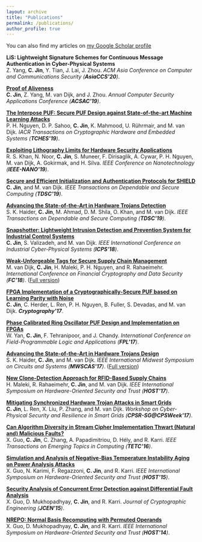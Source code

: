 ```yaml
---
layout: archive
title: "Publications"
permalink: /publications/
author_profile: true
---
```


You can also find my articles on [my Google Scholar profile](https://scholar.google.com/citations?user=EFS4vZUAAAAJ&hl=en)<br>

<b>LiS: Lightweight Signature Schemes for Continuous Message Authentication in Cyber-Physical Systems</b><br>
Z. Yang, <b>C. Jin</b>, Y. Tian, J. Lai, J. Zhou. 
<i>ACM Asia Conference on Computer and Communications Security (<b>AsiaCCS'20</b>)</i>.

[<b>Proof of Aliveness</b>](https://dl.acm.org/citation.cfm?id=3359827)<br>
<b>C. Jin</b>, Z. Yang, M. van Dijk, and J. Zhou. 
<i>Annual Computer Security Applications Conference (<b>ACSAC'19</b>)</i>.

[<b>The Interpose PUF: Secure PUF Design against State-of-the-art Machine Learning Attacks</b>](https://tches.iacr.org/index.php/TCHES/article/view/8351)<br>
P. H. Nguyen, D. P. Sahoo, <b>C. Jin</b>, K. Mahmood, U. Rührmair, and M. van Dijk. 
<i>IACR Transactions on Cryptographic Hardware and Embedded Systems (<b>TCHES'19</b>)</i>.

[<b>Exploiting Lithography Limits for Hardware Security Applications</b>](https://ieeexplore.ieee.org/abstract/document/8993902)<br>
R. S. Khan, N. Noor, <b>C. Jin</b>, S. Muneer, F. Dirisaglik, A. Cywar, P. H. Nguyen, M. van Dijk, A. Gokirmak, and H. Silva.
<i>IEEE Conference on Nanotechnology (<b>IEEE-NANO'19</b>)</i>.

[<b>Secure and Efficient Initialization and Authentication Protocols for SHIELD</b>](http://ieeexplore.ieee.org/document/7807281)<br>
<b>C. Jin</b>, and M. van Dijk. 
<i>IEEE Transactions on Dependable and Secure Computing (<b>TDSC'19</b>)</i>.

[<b>Advancing the State-of-the-Art in Hardware Trojans Detection</b>](http://ieeexplore.ieee.org/document/7820150)<br>
S. K. Haider, <b>C. Jin</b>, M. Ahmad, D. M. Shila, O. Khan, and M. van Dijk. 
<i>IEEE Transactions on Dependable and Secure Computing (<b>TDSC'19</b>)</i>.

[<b>Snapshotter: Lightweight Intrusion Detection and Prevention System for Industrial Control Systems</b>](https://ieeexplore.ieee.org/document/8390813)<br>
<b>C. Jin</b>, S. Valizadeh, and M. van Dijk.
<i>IEEE International Conference on Industrial Cyber-Physical Systems (<b>ICPS'18</b>)</i>.

[<b>Weak-Unforgeable Tags for Secure Supply Chain Management</b>](https://link.springer.com/chapter/10.1007/978-3-662-58387-6_5)<br>
M. van Dijk, <b>C. Jin</b>, H. Maleki, P. H. Nguyen, and R. Rahaeimehr.
<i>International Conference on Financial Cryptography and Data Security (<b>FC'18</b>)</i>. ([Full version](https://eprint.iacr.org/2017/1221.pdf))

[<b>FPGA Implementation of a Cryptographically-Secure PUF based on Learning Parity with Noise</b>](http://www.mdpi.com/2410-387X/1/3/23)<br>
<b>C. Jin</b>, C. Herder, L. Ren, P. H. Nguyen, B. Fuller, S. Devadas, and M. van Dijk. 
<i><b>Cryptography'17</b></i>.

[<b>Phase Calibrated Ring Oscillator PUF Design and Implementation on FPGAs</b>](https://ieeexplore.ieee.org/document/8056859)<br>
W. Yan, <b>C. Jin</b>, F. Tehranipoor, and J. Chandy.
<i>International Conference on Field-Programmable Logic and Applications (<b>FPL'17</b>)</i>.

[<b>Advancing the State-of-the-Art in Hardware Trojans Design</b>](https://ieeexplore.ieee.org/document/8053050)<br>
S. K. Haider, <b>C. Jin</b>, and M. van Dijk. 
<i>IEEE International Midwest Symposium on Circuits and Systems (<b>MWSCAS'17</b>)</i>. ([Full version](http://arxiv.org/abs/1605.08413))

[<b>New Clone-Detection Approach for RFID-Based Supply Chains</b>](https://ieeexplore.ieee.org/document/7951810)<br>
H. Maleki, R. Rahaeimehr, <b>C. Jin</b>, and M. van Dijk. 
<i>IEEE International Symposium on Hardware-Oriented Security and Trust (<b>HOST'17</b>)</i>.

[<b>Mitigating Synchronized Hardware Trojan Attacks in Smart Grids</b>](http://dl.acm.org/citation.cfm?id=3055394)<br>
<b>C. Jin</b>, L. Ren, X. Liu, P. Zhang, and M. van Dijk.
<i>Workshop on Cyber-Physical Security and Resilience in Smart Grids (<b>CPSR-SG@CPSWeek'17</b>)</i>.

[<b>Can Algorithm Diversity in Stream Cipher Implementation Thwart (Natural and) Malicious Faults?</b>](http://ieeexplore.ieee.org/document/7110553)<br>
X. Guo, <b>C. Jin</b>, C. Zhang, A. Papadimitriou, D. Hély, and R. Karri.
<i>IEEE Transactions on Emerging Topics in Computing (<b>TETC'16</b>)</i>.

[<b>Simulation and Analysis of Negative-Bias Temperature Instability Aging on Power Analysis Attacks</b>](https://ieeexplore.ieee.org/document/7140250)<br> 
X. Guo, N. Karimi, F. Regazzoni, <b>C. Jin</b>, and R. Karri. <i>IEEE International Symposium on Hardware-Oriented Security and Trust (<b>HOST'15</b>)</i>.

[<b>Security Analysis of Concurrent Error Detection against Differential Fault Analysis</b>](http://link.springer.com/article/10.1007/s13389-014-0092-8)<br>
X. Guo, D. Mukhopadhyay, <b>C. Jin</b>, and R. Karri. 
<i>Journal of Cryptographic Engineering (<b>JCEN'15</b>)</i>.

[<b>NREPO: Normal Basis Recomputing with Permuted Operands</b>](https://ieeexplore.ieee.org/document/6855581)<br> 
X. Guo, D. Mukhopadhyay, <b>C. Jin</b>, and R. Karri. 
<i>IEEE International Symposium on Hardware-Oriented Security and Trust (<b>HOST'14</b>)</i>.

